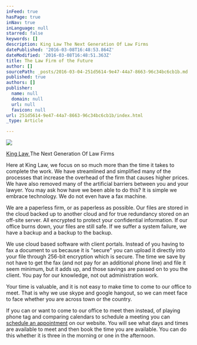 ```yaml
---
inFeed: true
hasPage: true
inNav: true
inLanguage: null
starred: false
keywords: []
description: King Law The Next Generation Of Law Firms
datePublished: '2016-03-08T16:48:53.864Z'
dateModified: '2016-03-08T16:48:51.363Z'
title: The Law Firm of the Future
author: []
sourcePath: _posts/2016-03-04-251d5614-9e47-44a7-8663-96c34bc6cb1b.md
published: true
authors: []
publisher:
  name: null
  domain: null
  url: null
  favicon: null
url: 251d5614-9e47-44a7-8663-96c34bc6cb1b/index.html
_type: Article

---
```

![](https://the-grid-user-content.s3-us-west-2.amazonaws.com/48c497f5-0fdf-4065-bbba-2bd93c1cb1ad.jpg)

[King Law ][0]The Next Generation Of Law Firms

Here at King Law, we focus on so much more than the time it takes to complete the work. We have streamlined and simplified many of the processes that increase the overhead of the firm that causes higher prices. We have also removed many of the artificial barriers between you and your lawyer. You may ask how have we been able to do this? It is simple we embrace technology. We do not even have a fax machine. 

We are a paperless firm, or as paperless as possible. Our files are stored in the cloud backed up to another cloud and for true redundancy stored on an off-site server. All encrypted to protect your confidential information. If our office burns down, your files are still safe. If we suffer a system failure, we have a backup and a backup to the backup.  

We use cloud based software with client portals. Instead of you having to fax a document to us because it is "secure" you can upload it directly into your file through 256-bit encryption which is secure. The time we save by not have to get the fax (and not pay for an additional phone line) and file it seem minimum, but it adds up, and those savings are passed on to you the client. You pay for our knowledge, not out administration work.  

Your time is valuable, and it is not easy to make time to come to our office to meet. That is why we use skype and google hangout, so we can meet face to face whether you are across town or the country. 

If you can or want to come to our office to meet then instead, of playing phone tag and comparing calendars to schedule a meeting you can [schedule an appointment][0] on our website. You will see what days and times are available to meet and then book the time you are available. You can do this whether it is three in the morning or one in the afternoon. 

[0]: null